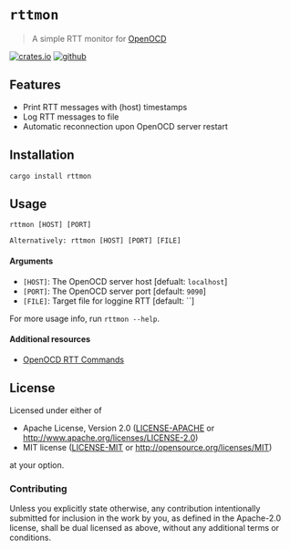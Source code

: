 # `rttmon`

> A simple RTT monitor for [OpenOCD](https://openocd.org)

[![crates.io](https://img.shields.io/crates/v/rttmon)](https://crates.io/crates/rttmon)
[![github](https://img.shields.io/github/actions/workflow/status/matteocarnelos/rttmon/cargo.yml?branch=main)](https://github.com/matteocarnelos/rttmon/actions/workflows/cargo.yml)

## Features

- Print RTT messages with (host) timestamps
- Log RTT messages to file
- Automatic reconnection upon OpenOCD server restart

## Installation

```
cargo install rttmon
```

## Usage

```
rttmon [HOST] [PORT]

Alternatively: rttmon [HOST] [PORT] [FILE]
```

#### Arguments

- `[HOST]`: The OpenOCD server host [defualt: `localhost`]
- `[PORT]`: The OpenOCD server port [default: `9090`]
- `[FILE]`: Target file for loggine RTT [default: ``]

For more usage info, run `rttmon --help`.

#### Additional resources

- [OpenOCD RTT Commands](https://openocd.org/doc/html/General-Commands.html#Real-Time-Transfer-_0028RTT_0029)

## License

Licensed under either of

* Apache License, Version 2.0 ([LICENSE-APACHE](LICENSE-APACHE) or <http://www.apache.org/licenses/LICENSE-2.0>)
* MIT license ([LICENSE-MIT](LICENSE-MIT) or <http://opensource.org/licenses/MIT>)

at your option.

### Contributing

Unless you explicitly state otherwise, any contribution intentionally submitted for inclusion in the work by you, as defined in the Apache-2.0 license, shall be dual licensed as above, without any additional terms or conditions.
